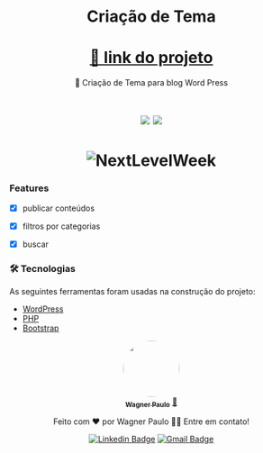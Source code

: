
<h1 align="center">Criação de Tema</h1>

<h1 align="center">
    <a href="https://blog.dpcontent.com.br/">🔗 link  do projeto</a>
</h1>
<p align="center">🚀 Criação de Tema para blog Word Press</p>

<h1 align="center">
<img src="https://img.shields.io/static/v1?label=BLOG&message=WordPress&color=3498db&style=for-the-badge&logo="/>
<img src="https://img.shields.io/static/v1?label=Status&message=Completo&color=2ecc71&style=for-the-badge&logo="/>
</h1>

<h1 align="center">
  <img alt="NextLevelWeek" title="#NextLevelWeek" src="https://blog.dpcontent.com.br/wp-content/uploads/2021/06/img-banner.png" />
</h1>


### Features

- [x] publicar conteúdos
- [x] filtros por categorias
- [x] buscar


### 🛠 Tecnologias

As seguintes ferramentas foram usadas na construção do projeto:

- [WordPress](https://br.wordpress.org/)
- [PHP](https://developer.wordpress.org/themes/advanced-topics/child-themes/)
- [Bootstrap](https://getbootstrap.com/)


<div align="center">
    <a href="https://wpsgames.com.br/sites/reactjs/portfolio/">
 <img style="border-radius: 50%;" src="https://avatars.githubusercontent.com/u/17181784?s=400&u=505248f302e93efddf0f928a3e3e744829351b8a&v=4" width="100px;" alt=""/>
 <br />
 <sub><b>Wagner Paulo</b></sub></a> <a href="https://wpsgames.com.br/sites/reactjs/portfolio/" title="Dev">🚀</a>


Feito com ❤️ por Wagner Paulo 👋🏽 
Entre em contato!

 [![Linkedin Badge](https://img.shields.io/badge/-Wagner-blue?style=flat-square&logo=Linkedin&logoColor=white&link=https://www.linkedin.com/in/tgmarinho/)](https://www.linkedin.com/in/wagner-silva-6a163555/) 
[![Gmail Badge](https://img.shields.io/badge/-wagstalos@gmail.com-c14438?style=flat-square&logo=Gmail&logoColor=white&link=mailto:wagstalos@gmail.com)](mailto:wagstalos@gmail.com)
</div>


